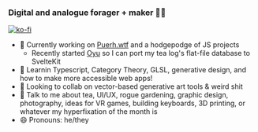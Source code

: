 ### Digital and analogue forager + maker 👩‍🌾
[![ko-fi](https://ko-fi.com/img/githubbutton_sm.svg)](https://ko-fi.com/U7U639TZ3)

<div>
  <ul>
    <li>🔭 Currently working on <a href="https://github.com/tonyketcham/puerh.wtf">Puerh.wtf</a> and a hodgepodge of JS projects
      <ul>
        <li>Recently started <a href="https://github.com/tonyketcham/oyu">Oyu</a> so I can port my tea log's flat-file database to SvelteKit</li>
      </ul>
    </li>
    <li>🌱 Learnin Typescript, Category Theory, GLSL, generative design, and how to make more accessible web apps!</li>
    <li>🤔 Looking to collab on vector-based generative art tools & weird shit</li>
    <li>💬 Talk to me about tea, UI/UX, rogue gardening, graphic design, photography, ideas for VR games, building keyboards, 3D printing, or whatever my hyperfixation of the month is</li>
    <li>😄 Pronouns: he/they</li>
  </ul>
</div>
<!--<img src="https://github-readme-stats.vercel.app/api?username=tonyketcham&show_icons=true&theme=nightowl&count_private=true" />-->
